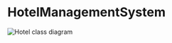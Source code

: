 # HotelManagementSystem

![Hotel class diagram](https://user-images.githubusercontent.com/58166338/226313048-e768a62b-b715-4b02-9ab5-b40b9b1a9c63.png)
